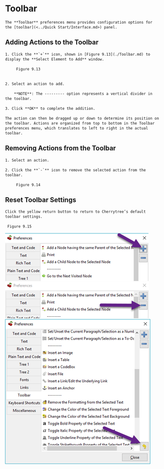 
# Toolbar


	The **Toolbar** preferences menu provides configuration options for the [toolbar](<../Quick Start/Interface.md>) panel.

 ## Adding Actions to the Toolbar

	1. Click the **`+`** icon, shown in [Figure 9.13](./Toolbar.md) to display the **Select Element to Add** window.
	
		 Figure 9.13
		

	2. Select an action to add.
	
		**NOTE**: The --------- option represents a vertical divider in the toolbar.

	3. Click **OK** to complete the addition.

	The action can then be dragged up or down to determine its position on the toolbar. Actions are organized from top to bottom in the Toolbar preferences menu, which translates to left to right in the actual toolbar.

 ## Removing Actions from the Toolbar

	1. Select an action.

	2. Click the **`-`** icon to remove the selected action from the toolbar.
	
		 Figure 9.14
		

 ## Reset Toolbar Settings

	Click the yellow return button to return to Cherrytree’s default toolbar settings.

	 Figure 9.15
	
![unnamed_3eabedcbbaa84dd488bd64072bcfbe01](./unnamed_3eabedcbbaa84dd488bd64072bcfbe01.png)
![unnamed_451b4cf361234df7b656af7229d4beef](./unnamed_451b4cf361234df7b656af7229d4beef.png)
![unnamed_b02b61c4a3d74628ace66fa2fd5166e6](./unnamed_b02b61c4a3d74628ace66fa2fd5166e6.png)
